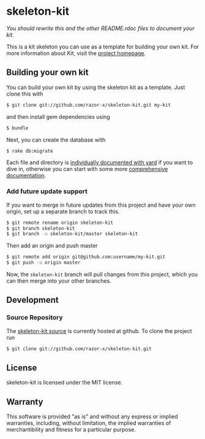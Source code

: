 # skeleton-kit

_You should rewrite this and the other README.rdoc files to document your kit._

This is a kit skeleton you can use as a template for building your own kit.
For more information about Kit, visit the [project homepage](https://github.com/razor-x/kit).

## Building your own kit

You can build your own kit by using the skeleton kit as a template.
Just clone this with

````bash
$ git clone git://github.com/razor-x/skeleton-kit.git my-kit
````

and then install gem dependencies using

````bash
$ bundle
````

Next, you can create the database with

````bash
$ rake db:migrate
````

Each file and directory is
[individually documented with yard](http://rubydoc.info/github/razor-x/skeleton-kit/master/frames)
if you want to dive in,
otherwise you can start with some more
[comprehensive documentation](https://github.com/razor-x/kit/wiki/Building-your-own-kit).

### Add future update support

If you want to merge in future updates from this project and have your own origin,
set up a separate branch to track this.

````bash
$ git remote rename origin skeleton-kit
$ git branch skeleton-kit
$ git branch -u skeleton-kit/master skeleton-kit
````

Then add an origin and push master

````bash
$ git remote add origin git@github.com:username/my-kit.git
$ git push -u origin master
````

Now, the `skeleton-kit` branch will pull changes from this project,
which you can then merge into your other branches.

## Development

### Source Repository

The [skeleton-kit source](https://github.com/razor-x/skeleton-kit) is currently hosted at github.
To clone the project run

````bash
$ git clone git://github.com/razor-x/skeleton-kit.git
````

## License

skeleton-kit is licensed under the MIT license.

## Warranty

This software is provided "as is" and without any express or
implied warranties, including, without limitation, the implied
warranties of merchantibility and fitness for a particular
purpose.
